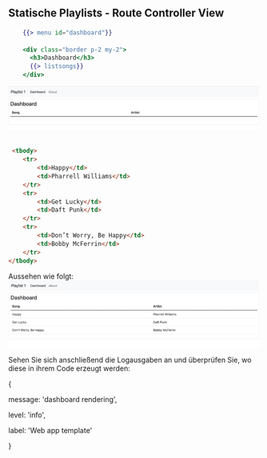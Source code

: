 
## Statische Playlists - Route Controller View

~~~ handlebars
    {{> menu id="dashboard"}} 
     
    <div class="border p-2 my-2"> 
      <h3>Dashboard</h3> 
      {{> listsongs}} 
    </div>  
~~~

![img.png](img/Anpassung_07.png)

~~~ html

 <tbody> 
    <tr> 
        <td>Happy</td> 
        <td>Pharrell Williams</td> 
    </tr> 
    <tr> 
        <td>Get Lucky</td> 
        <td>Daft Punk</td> 
    </tr> 
    <tr> 
        <td>Don’t Worry, Be Happy</td> 
        <td>Bobby McFerrin</td> 
    </tr> 
</tbody> 

~~~
Aussehen wie folgt:
![img.png](img/Anpassung_08.png)

Sehen Sie sich anschließend die Logausgaben an und überprüfen Sie, wo diese in ihrem Code erzeugt werden:

{

message: 'dashboard rendering',

level: 'info',

label: 'Web app template'

}
